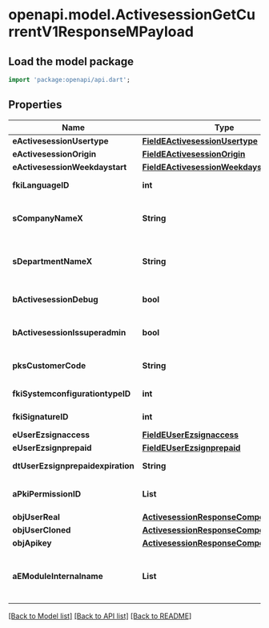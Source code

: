 # openapi.model.ActivesessionGetCurrentV1ResponseMPayload

## Load the model package
```dart
import 'package:openapi/api.dart';
```

## Properties
Name | Type | Description | Notes
------------ | ------------- | ------------- | -------------
**eActivesessionUsertype** | [**FieldEActivesessionUsertype**](FieldEActivesessionUsertype.md) |  | 
**eActivesessionOrigin** | [**FieldEActivesessionOrigin**](FieldEActivesessionOrigin.md) |  | 
**eActivesessionWeekdaystart** | [**FieldEActivesessionWeekdaystart**](FieldEActivesessionWeekdaystart.md) |  | 
**fkiLanguageID** | **int** | The unique ID of the Language.  Valid values:  |Value|Description| |-|-| |1|French| |2|English| | 
**sCompanyNameX** | **String** | The Name of the Company in the language of the requester | 
**sDepartmentNameX** | **String** | The Name of the Department in the language of the requester | 
**bActivesessionDebug** | **bool** | Whether the active session is in debug or not | 
**bActivesessionIssuperadmin** | **bool** | Whether the active session is superadmin or not | 
**pksCustomerCode** | **String** | The customer code assigned to your account | 
**fkiSystemconfigurationtypeID** | **int** | The unique ID of the Systemconfigurationtype | 
**fkiSignatureID** | **int** | The unique ID of the Signature | [optional] 
**eUserEzsignaccess** | [**FieldEUserEzsignaccess**](FieldEUserEzsignaccess.md) |  | 
**eUserEzsignprepaid** | [**FieldEUserEzsignprepaid**](FieldEUserEzsignprepaid.md) |  | [optional] 
**dtUserEzsignprepaidexpiration** | **String** | The eZsign prepaid expiration date | [optional] 
**aPkiPermissionID** | **List<int>** | An array of permissions granted to the user or api key | [default to const []]
**objUserReal** | [**ActivesessionResponseCompoundUser**](ActivesessionResponseCompoundUser.md) |  | 
**objUserCloned** | [**ActivesessionResponseCompoundUser**](ActivesessionResponseCompoundUser.md) |  | [optional] 
**objApikey** | [**ActivesessionResponseCompoundApikey**](ActivesessionResponseCompoundApikey.md) |  | [optional] 
**aEModuleInternalname** | **List<String>** | An Array of Registered modules.  These are the modules that are Licensed to be used by the User or the API Key. | [default to const []]

[[Back to Model list]](../README.md#documentation-for-models) [[Back to API list]](../README.md#documentation-for-api-endpoints) [[Back to README]](../README.md)


